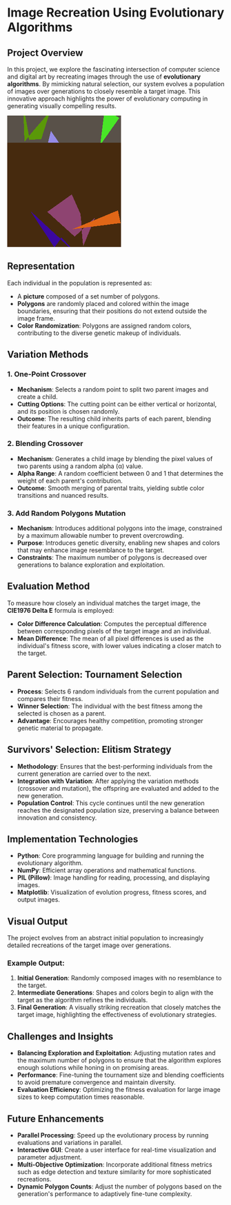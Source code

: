 # Image Recreation Using Evolutionary Algorithms

## Project Overview
In this project, we explore the fascinating intersection of computer science and digital art by recreating images through the use of **evolutionary algorithms**. By mimicking natural selection, our system evolves a population of images over generations to closely resemble a target image. This innovative approach highlights the power of evolutionary computing in generating visually compelling results.

![Mona Lisa Evolution](mona_lisa.gif)

## Representation
Each individual in the population is represented as:
- A **picture** composed of a set number of polygons.
- **Polygons** are randomly placed and colored within the image boundaries, ensuring that their positions do not extend outside the image frame.
- **Color Randomization**: Polygons are assigned random colors, contributing to the diverse genetic makeup of individuals.

## Variation Methods
### 1. One-Point Crossover
- **Mechanism**: Selects a random point to split two parent images and create a child.
- **Cutting Options**: The cutting point can be either vertical or horizontal, and its position is chosen randomly.
- **Outcome**: The resulting child inherits parts of each parent, blending their features in a unique configuration.

### 2. Blending Crossover
- **Mechanism**: Generates a child image by blending the pixel values of two parents using a random alpha (α) value.
- **Alpha Range**: A random coefficient between 0 and 1 that determines the weight of each parent's contribution.
- **Outcome**: Smooth merging of parental traits, yielding subtle color transitions and nuanced results.

### 3. Add Random Polygons Mutation
- **Mechanism**: Introduces additional polygons into the image, constrained by a maximum allowable number to prevent overcrowding.
- **Purpose**: Introduces genetic diversity, enabling new shapes and colors that may enhance image resemblance to the target.
- **Constraints**: The maximum number of polygons is decreased over generations to balance exploration and exploitation.

## Evaluation Method
To measure how closely an individual matches the target image, the **CIE1976 Delta E** formula is employed:
- **Color Difference Calculation**: Computes the perceptual difference between corresponding pixels of the target image and an individual.
- **Mean Difference**: The mean of all pixel differences is used as the individual's fitness score, with lower values indicating a closer match to the target.

## Parent Selection: Tournament Selection
- **Process**: Selects 6 random individuals from the current population and compares their fitness.
- **Winner Selection**: The individual with the best fitness among the selected is chosen as a parent.
- **Advantage**: Encourages healthy competition, promoting stronger genetic material to propagate.

## Survivors' Selection: Elitism Strategy
- **Methodology**: Ensures that the best-performing individuals from the current generation are carried over to the next.
- **Integration with Variation**: After applying the variation methods (crossover and mutation), the offspring are evaluated and added to the new generation.
- **Population Control**: This cycle continues until the new generation reaches the designated population size, preserving a balance between innovation and consistency.

## Implementation Technologies
- **Python**: Core programming language for building and running the evolutionary algorithm.
- **NumPy**: Efficient array operations and mathematical functions.
- **PIL (Pillow)**: Image handling for reading, processing, and displaying images.
- **Matplotlib**: Visualization of evolution progress, fitness scores, and output images.

## Visual Output
The project evolves from an abstract initial population to increasingly detailed recreations of the target image over generations. 

### Example Output:
1. **Initial Generation**: Randomly composed images with no resemblance to the target.
2. **Intermediate Generations**: Shapes and colors begin to align with the target as the algorithm refines the individuals.
3. **Final Generation**: A visually striking recreation that closely matches the target image, highlighting the effectiveness of evolutionary strategies.

## Challenges and Insights
- **Balancing Exploration and Exploitation**: Adjusting mutation rates and the maximum number of polygons to ensure that the algorithm explores enough solutions while honing in on promising areas.
- **Performance**: Fine-tuning the tournament size and blending coefficients to avoid premature convergence and maintain diversity.
- **Evaluation Efficiency**: Optimizing the fitness evaluation for large image sizes to keep computation times reasonable.

## Future Enhancements
- **Parallel Processing**: Speed up the evolutionary process by running evaluations and variations in parallel.
- **Interactive GUI**: Create a user interface for real-time visualization and parameter adjustment.
- **Multi-Objective Optimization**: Incorporate additional fitness metrics such as edge detection and texture similarity for more sophisticated recreations.
- **Dynamic Polygon Counts**: Adjust the number of polygons based on the generation's performance to adaptively fine-tune complexity.
